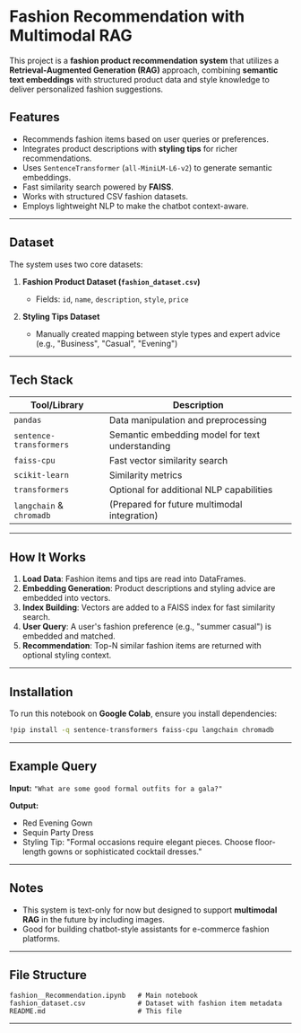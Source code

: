 #  Fashion Recommendation with Multimodal RAG

This project is a **fashion product recommendation system** that utilizes a **Retrieval-Augmented Generation (RAG)** approach, combining **semantic text embeddings** with structured product data and style knowledge to deliver personalized fashion suggestions.

## Features

*  Recommends fashion items based on user queries or preferences.
*  Integrates product descriptions with **styling tips** for richer recommendations.
*  Uses `SentenceTransformer` (`all-MiniLM-L6-v2`) to generate semantic embeddings.
*  Fast similarity search powered by **FAISS**.
*  Works with structured CSV fashion datasets.
*  Employs lightweight NLP to make the chatbot context-aware.

---

## Dataset

The system uses two core datasets:

1. **Fashion Product Dataset (`fashion_dataset.csv`)**

   * Fields: `id`, `name`, `description`, `style`, `price`

2. **Styling Tips Dataset**

   * Manually created mapping between style types and expert advice (e.g., "Business", "Casual", "Evening")

---

## Tech Stack

| Tool/Library             | Description                                     |
| ------------------------ | ----------------------------------------------- |
| `pandas`                 | Data manipulation and preprocessing             |
| `sentence-transformers`  | Semantic embedding model for text understanding |
| `faiss-cpu`              | Fast vector similarity search                   |
| `scikit-learn`           | Similarity metrics                              |
| `transformers`           | Optional for additional NLP capabilities        |
| `langchain` & `chromadb` | (Prepared for future multimodal integration)    |

---

## How It Works

1. **Load Data**: Fashion items and tips are read into DataFrames.
2. **Embedding Generation**: Product descriptions and styling advice are embedded into vectors.
3. **Index Building**: Vectors are added to a FAISS index for fast similarity search.
4. **User Query**: A user's fashion preference (e.g., "summer casual") is embedded and matched.
5. **Recommendation**: Top-N similar fashion items are returned with optional styling context.

---

## Installation

To run this notebook on **Google Colab**, ensure you install dependencies:

```bash
!pip install -q sentence-transformers faiss-cpu langchain chromadb
```

---

## Example Query

**Input:**
`"What are some good formal outfits for a gala?"`

**Output:**

* Red Evening Gown
* Sequin Party Dress
* Styling Tip: "Formal occasions require elegant pieces. Choose floor-length gowns or sophisticated cocktail dresses."

---

## Notes

* This system is text-only for now but designed to support **multimodal RAG** in the future by including images.
* Good for building chatbot-style assistants for e-commerce fashion platforms.

---

## File Structure

```
fashion__Recommendation.ipynb   # Main notebook
fashion_dataset.csv             # Dataset with fashion item metadata
README.md                       # This file
```

---


